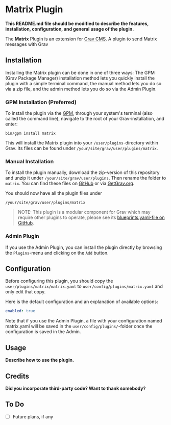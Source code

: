 # Matrix Plugin

**This README.md file should be modified to describe the features, installation, configuration, and general usage of the plugin.**

The **Matrix** Plugin is an extension for [Grav CMS](http://github.com/getgrav/grav). A plugin to send Matrix messages with Grav

## Installation

Installing the Matrix plugin can be done in one of three ways: The GPM (Grav Package Manager) installation method lets you quickly install the plugin with a simple terminal command, the manual method lets you do so via a zip file, and the admin method lets you do so via the Admin Plugin.

### GPM Installation (Preferred)

To install the plugin via the [GPM](http://learn.getgrav.org/advanced/grav-gpm), through your system's terminal (also called the command line), navigate to the root of your Grav-installation, and enter:

    bin/gpm install matrix

This will install the Matrix plugin into your `/user/plugins`-directory within Grav. Its files can be found under `/your/site/grav/user/plugins/matrix`.

### Manual Installation

To install the plugin manually, download the zip-version of this repository and unzip it under `/your/site/grav/user/plugins`. Then rename the folder to `matrix`. You can find these files on [GitHub](https://github.com/ariko861/grav-plugin-matrix) or via [GetGrav.org](http://getgrav.org/downloads/plugins#extras).

You should now have all the plugin files under

    /your/site/grav/user/plugins/matrix
	
> NOTE: This plugin is a modular component for Grav which may require other plugins to operate, please see its [blueprints.yaml-file on GitHub](https://github.com/ariko861/grav-plugin-matrix/blob/master/blueprints.yaml).

### Admin Plugin

If you use the Admin Plugin, you can install the plugin directly by browsing the `Plugins`-menu and clicking on the `Add` button.

## Configuration

Before configuring this plugin, you should copy the `user/plugins/matrix/matrix.yaml` to `user/config/plugins/matrix.yaml` and only edit that copy.

Here is the default configuration and an explanation of available options:

```yaml
enabled: true
```

Note that if you use the Admin Plugin, a file with your configuration named matrix.yaml will be saved in the `user/config/plugins/`-folder once the configuration is saved in the Admin.

## Usage

**Describe how to use the plugin.**

## Credits

**Did you incorporate third-party code? Want to thank somebody?**

## To Do

- [ ] Future plans, if any

